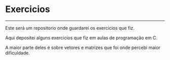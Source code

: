# Exercicios
***
 Este será um repositorio onde guardarei os exercicios que fiz.

 Aqui depositei alguns exercicios que fiz em aulas de programação em C.

 A maior parte deles é sobre vetores e matrizes que foi onde percebi maior dificuldade.
 
 
